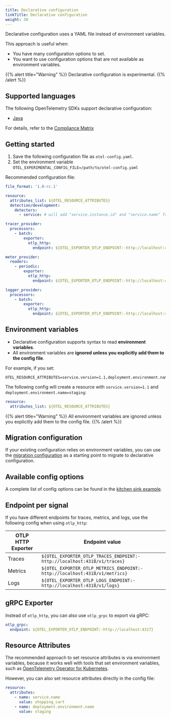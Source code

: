 ```yaml
---
title: Declarative configuration
linkTitle: Declarative configuration
weight: 30
---
```


Declarative configuration uses a YAML file instead of environment variables.

This approach is useful when:

- You have many configuration options to set.
- You want to use configuration options that are not available as environment
  variables.

{{% alert title="Warning" %}} Declarative configuration is experimental.
{{% /alert %}}

## Supported languages

The following OpenTelemetry SDKs support declarative configuration:

- [Java](/docs/zero-code/java/agent/declarative-configuration/)

For details, refer to the
[Compliance Matrix](https://github.com/open-telemetry/opentelemetry-specification/blob/main/spec-compliance-matrix.md#declarative-configuration)

## Getting started

1. Save the following configuration file as `otel-config.yaml`.
2. Set the environment variable
   `OTEL_EXPERIMENTAL_CONFIG_FILE=/path/to/otel-config.yaml`

Recommended configuration file:

```yaml
file_format: '1.0-rc.1'

resource:
  attributes_list: ${OTEL_RESOURCE_ATTRIBUTES}
  detection/development:
    detectors:
      - service: # will add "service.instance.id" and "service.name" from OTEL_SERVICE_NAME

tracer_provider:
  processors:
    - batch:
        exporter:
          otlp_http:
            endpoint: ${OTEL_EXPORTER_OTLP_ENDPOINT:-http://localhost:4318}/v1/traces

meter_provider:
  readers:
    - periodic:
        exporter:
          otlp_http:
            endpoint: ${OTEL_EXPORTER_OTLP_ENDPOINT:-http://localhost:4318}/v1/metrics

logger_provider:
  processors:
    - batch:
        exporter:
          otlp_http:
            endpoint: ${OTEL_EXPORTER_OTLP_ENDPOINT:-http://localhost:4318}/v1/logs
```

## Environment variables

- Declarative configuration supports syntax to read **environment variables**.
- All environment variables are **ignored unless you explicitly add them to the
  config file**.

For example, if you set:

```shell
OTEL_RESOURCE_ATTRIBUTES=service.version=1.1,deployment.environment.name=staging
```

The following config will create a resource with `service.version=1.1` and
`deployment.environment.name=staging`:

```yaml
resource:
  attributes_list: ${OTEL_RESOURCE_ATTRIBUTES}
```

{{% alert title="Warning" %}} All environment variables are ignored unless you
explicitly add them to the config file. {{% /alert %}}

## Migration configuration

If your existing configuration relies on environment variables, you can use the
[migration configuration](https://github.com/open-telemetry/opentelemetry-configuration/blob/main/examples/sdk-migration-config.yaml)
as a starting point to migrate to declarative configuration.

## Available config options

A complete list of config options can be found in the
[kitchen sink example](https://github.com/open-telemetry/opentelemetry-configuration/blob/main/examples/kitchen-sink.yaml).

## Endpoint per signal

If you have different endpoints for traces, metrics, and logs, use the following
config when using `otlp_http`:

| OTLP HTTP Exporter | Endpoint value                                                             |
| ------------------ | -------------------------------------------------------------------------- |
| Traces             | `${OTEL_EXPORTER_OTLP_TRACES_ENDPOINT:-http://localhost:4318/v1/traces}`   |
| Metrics            | `${OTEL_EXPORTER_OTLP_METRICS_ENDPOINT:-http://localhost:4318/v1/metrics}` |
| Logs               | `${OTEL_EXPORTER_OTLP_LOGS_ENDPOINT:-http://localhost:4318/v1/logs}`       |

## gRPC Exporter

Instead of `otlp_http`, you can also use `otlp_grpc` to export via gRPC:

```yaml
otlp_grpc:
  endpoint: ${OTEL_EXPORTER_OTLP_ENDPOINT:-http://localhost:4317}
```

## Resource Attributes

The recommended approach to set resource attributes is via environment
variables, because it works well with tools that set environment variables, such
as
[OpenTelemetry Operator for Kubernetes](/docs/platforms/kubernetes/operator/).

However, you can also set resource attributes directly in the config file:

```yaml
resource:
  attributes:
    - name: service.name
      value: shopping_cart
    - name: deployment.environment.name
      value: staging
```
